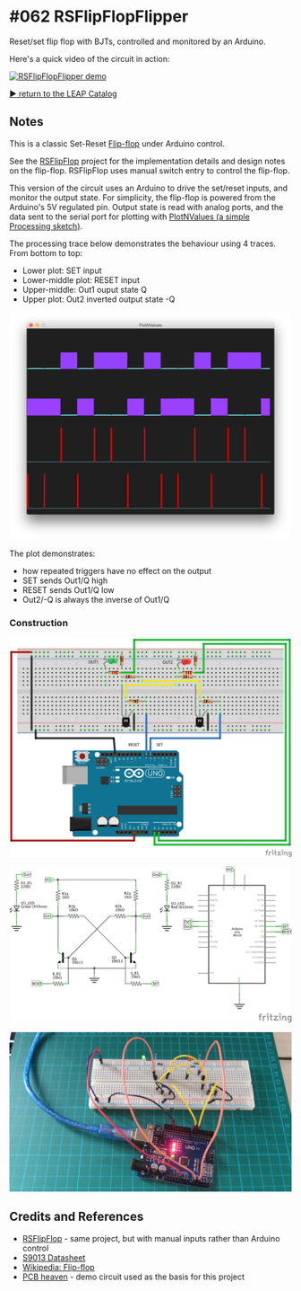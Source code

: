 # #062 RSFlipFlopFlipper

Reset/set flip flop with BJTs, controlled and monitored by an Arduino.

Here's a quick video of the circuit in action:

[![RSFlipFlopFlipper demo](http://img.youtube.com/vi/KXwm6WrVOow/0.jpg)](http://www.youtube.com/watch?v=KXwm6WrVOow)


[:arrow_forward: return to the LEAP Catalog](http://leap.tardate.com)

## Notes

This is a classic Set-Reset [Flip-flop](http://en.wikipedia.org/wiki/Flip-flop_%28electronics%29) under Arduino control.

See the [RSFlipFlop](../RSFlipFlop) project for the implementation details and design notes on the flip-flop.
RSFlipFlop uses manual switch entry to control the flip-flop.

This version of the circuit uses an Arduino to drive the set/reset inputs, and monitor the output state.
For simplicity, the flip-flop is powered from the Arduino's 5V regulated pin.
Output state is read with analog ports, and the data sent to the serial port for plotting with [PlotNValues (a simple Processing sketch)](../../processing/PlotNValues).

The processing trace below demonstrates the behaviour using 4 traces. From bottom to top:

* Lower plot: SET input
* Lower-middle plot: RESET input
* Upper-middle: Out1 ouput state Q
* Upper plot: Out2 inverted output state -Q

![processing trace](./assets/processing_trace.png?raw=true)

The plot demonstrates:

* how repeated triggers have no effect on the output
* SET sends Out1/Q high
* RESET sends Out1/Q low
* Out2/-Q is always the inverse of Out1/Q


### Construction

![The Breadboard](./assets/RSFlipFlopFlipper_bb.jpg?raw=true)

![The Schematic](./assets/RSFlipFlopFlipper_schematic.jpg?raw=true)

![The Build](./assets/RSFlipFlopFlipper_build.jpg?raw=true)

## Credits and References
* [RSFlipFlop](../RSFlipFlop) - same project, but with manual inputs rather than Arduino control
* [S9013 Datasheet](http://www.futurlec.com/Transistors/S9013.shtml)
* [Wikipedia: Flip-flop](http://en.wikipedia.org/wiki/Flip-flop_%28electronics%29)
* [PCB heaven](http://www.pcbheaven.com/userpages/basic_transistor_circuits/) - demo circuit used as the basis for this project